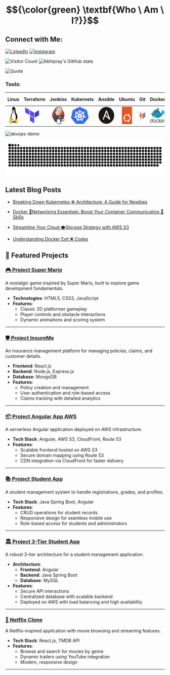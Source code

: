 # $${\color{green} \textbf{Who \ Am \ I?}}$$


## Connect with Me:

[![LinkedIn](https://img.shields.io/badge/LinkedIn-0A66C2?style=for-the-badge&logo=linkedin&logoColor=white)](https://www.linkedin.com/in/abhipraydhoble/)
[![Instagram](https://img.shields.io/badge/Instagram-E4405F?style=for-the-badge&logo=instagram&logoColor=white)](https://www.instagram.com/im_abhipray/)
</details>

![Visitor Count](https://komarev.com/ghpvc/?username=abhipraydhoble&color=green&style=flat-square)
![Abhipray's GitHub stats](https://github-readme-stats.vercel.app/api?username=abhipraydhoble&show_icons=true&theme=radical)


![Quote](https://quotes-github-readme.vercel.app/api?type=horizontal&theme=radical)











### Tools:
| Linux | Terraform | Jenkins | Kubernets | Ansible | Ubuntu | Git | Docker | Git Hub | VS Code | AWS |
|----------|----------|----------|----------|------|------|------|-------|------|------|-------|
| <img src="https://github.com/devicons/devicon/blob/master/icons/linux/linux-original.svg" title="Linux" alt="Linux" width="55" height="55"/> |  <img src="https://github.com/devicons/devicon/blob/master/icons/terraform/terraform-original.svg" title="Terraform" alt="Terraform" width="55" height="55"/> | <img src="https://github.com/devicons/devicon/blob/master/icons/jenkins/jenkins-original.svg" title="Jenkins" alt="Jenkins" width="55" height="55"/> | <img src="https://raw.githubusercontent.com/devicons/devicon/master/icons/kubernetes/kubernetes-original.svg" alt="Kubernetes" title="Kubernetes" width="55" height="55" /> | <img src="https://github.com/devicons/devicon/blob/master/icons/ansible/ansible-original.svg" title="Ansible" alt="Ansible" width="55" height="55"/> |<img src="https://github.com/devicons/devicon/blob/master/icons/ubuntu/ubuntu-original.svg" title="Ubuntu" alt="Ubuntu" width="55" height="55"/> |<img src="https://github.com/devicons/devicon/blob/master/icons/git/git-original-wordmark.svg" title="Git" alt="Git" width="55" height="55"/>|<img src="https://github.com/devicons/devicon/blob/master/icons/docker/docker-original-wordmark.svg" title="Docker" alt="Docker" width="55" height="55"/>| <img src="https://github.com/devicons/devicon/blob/master/icons/github/github-original-wordmark.svg" title="Github" alt="Github" width="55" height="55"/>| <img src="https://github.com/devicons/devicon/blob/master/icons/vscode/vscode-original-wordmark.svg" title="vscode" alt="vscode" width="55" height="55"/>| <img src="https://github.com/user-attachments/assets/a885e80a-964f-4e75-a4a6-27a063667ec7" alt="AWS" title="AWS" width="55" height="55" /> | 

![devops-demo](https://github.com/user-attachments/assets/772a360f-1235-4bb9-a40e-bae6e144c1fe)




<picture>
  <source
    media="(prefers-color-scheme: dark)"
    srcset="https://raw.githubusercontent.com/platane/snk/output/github-contribution-grid-snake-dark.svg"
  />
  <source
    media="(prefers-color-scheme: light)"
    srcset="https://raw.githubusercontent.com/platane/snk/output/github-contribution-grid-snake.svg"
  />
  <img
    alt="github contribution grid snake animation"
    src="https://raw.githubusercontent.com/platane/snk/output/github-contribution-grid-snake.svg"
  />
</picture>






## Latest Blog Posts
- [Breaking Down Kubernetes ☸ Architecture: A Guide for Newbies](https://www.linkedin.com/pulse/breaking-down-kubernetes-architecture-guide-newbies-abhipray-dhoble-t1wlc/?trackingId=ZHNsEZ3aRcKuC9oQ5xdJLw%3D%3D)
  
- [Docker 🐋Networking Essentials: Boost Your Container Communication 🔁 Skills](https://www.linkedin.com/pulse/docker-networking-essentials-boost-your-container-skills-dhoble-kmrjc/?trackingId=ZHNsEZ3aRcKuC9oQ5xdJLw%3D%3D)
  
- [Streamline Your Cloud 🌩️Storage Strategy with AWS S3 ](https://www.linkedin.com/pulse/streamline-your-cloud-storage-strategy-aws-s3-classes-abhipray-dhoble-8frcc?trackingId=WyDEGIUmTT6kRviuN0fGZw%3D%3D&lipi=urn%3Ali%3Apage%3Ad_flagship3_profile_view_base_recent_activity_content_view%3BSTvtWpEGSjq9zkazyqsaPQ%3D%3D)

- [Understanding Docker Exit ❌ Codes](https://www.linkedin.com/pulse/understanding-docker-exit-codesmastering-insights-flawless-dhoble-m5vlc?trackingId=WyDEGIUmTT6kRviuN0fGZw%3D%3D&lipi=urn%3Ali%3Apage%3Ad_flagship3_profile_view_base_recent_activity_content_view%3BSTvtWpEGSjq9zkazyqsaPQ%3D%3D)


## 🚀 Featured Projects

### [🎮 Project Super Mario](https://github.com/abhipraydhoble/Project-Super-Mario)
A nostalgic game inspired by Super Mario, built to explore game development fundamentals.

- **Technologies**: HTML5, CSS3, JavaScript
- **Features**:
  - Classic 2D platformer gameplay
  - Player controls and obstacle interactions
  - Dynamic animations and scoring system

---

### [🛡️ Project InsureMe](https://github.com/abhipraydhoble/Project-InsureMe)
An insurance management platform for managing policies, claims, and customer details.

- **Frontend**: React.js
- **Backend**: Node.js, Express.js
- **Database**: MongoDB
- **Features**:
  - Policy creation and management
  - User authentication and role-based access
  - Claims tracking with detailed analytics

---

### [📦 Project Angular App AWS](https://github.com/abhipraydhoble/Project-Angular-App-AWS)
A serverless Angular application deployed on AWS infrastructure.

- **Tech Stack**: Angular, AWS S3, CloudFront, Route 53
- **Features**:
  - Scalable frontend hosted on AWS S3
  - Secure domain mapping using Route 53
  - CDN integration via CloudFront for faster delivery

---

### [📚 Project Student App](https://github.com/abhipraydhoble/Project-Student-App)
A student management system to handle registrations, grades, and profiles.

- **Tech Stack**: Java Spring Boot, Angular
- **Features**:
  - CRUD operations for student records
  - Responsive design for seamless mobile use
  - Role-based access for students and administrators

---

### [🏛️ Project 3-Tier Student App](https://github.com/abhipraydhoble/Project-3-tier-Student-App)
A robust 3-tier architecture for a student management application.

- **Architecture**:
  - **Frontend**: Angular
  - **Backend**: Java Spring Boot
  - **Database**: MySQL
- **Features**:
  - Secure API interactions
  - Centralized database with scalable backend
  - Deployed on AWS with load balancing and high availability

---

### [🎥 Netflix Clone](https://github.com/abhipraydhoble/netflix)
A Netflix-inspired application with movie browsing and streaming features.

- **Tech Stack**: React.js, TMDB API
- **Features**:
  - Browse and search for movies by genre
  - Dynamic trailers using YouTube integration
  - Modern, responsive design

---



  

